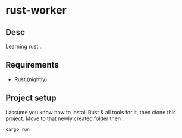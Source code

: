 # rust-worker

## Desc

Learning rust...

## Requirements

- Rust (nightly)

## Project setup

I assume you know how to install Rust & all tools for it, then clone this project. Move to that newly created folder then : 

```
cargo run
```